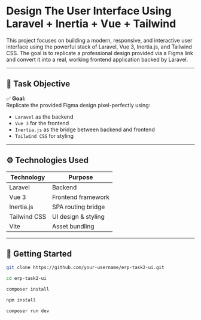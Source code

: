 # Design The User Interface Using Laravel + Inertia + Vue + Tailwind

This project focuses on building a modern, responsive, and interactive user interface using the powerful stack of Laravel, Vue 3, Inertia.js, and Tailwind CSS.
The goal is to replicate a professional design provided via a Figma link and convert it into a real, working frontend application backed by Laravel.

---

## 🎯 Task Objective

✅ **Goal:**  
Replicate the provided Figma design pixel-perfectly using:

- `Laravel` as the backend
- `Vue 3` for the frontend
- `Inertia.js` as the bridge between backend and frontend
- `Tailwind CSS` for styling

---

## ⚙️ Technologies Used

| Technology  | Purpose              |
|-------------|----------------------|
| Laravel     | Backend              |
| Vue 3       | Frontend framework   |
| Inertia.js  | SPA routing bridge   |
| Tailwind CSS| UI design & styling  |
| Vite        | Asset bundling       |

---

## 🚀 Getting Started

```bash
git clone https://github.com/your-username/erp-task2-ui.git

cd erp-task2-ui

composer install

npm install

composer run dev
